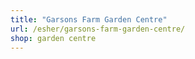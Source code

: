 ```yaml
---
title: "Garsons Farm Garden Centre"
url: /esher/garsons-farm-garden-centre/
shop: garden centre
---
```

